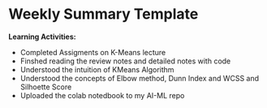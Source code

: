 # Weekly Summary Template

**Learning Activities:**
- Completed Assigments on K-Means lecture
- Finshed reading the review notes and detailed notes with code
- Understood the intuition of KMeans Algorithm
- Understood the concepts of Elbow method, Dunn Index and WCSS and Silhoette Score
- Uploaded the colab notedbook to my AI-ML repo
